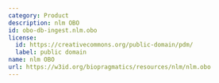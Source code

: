 ```yaml
---
category: Product
description: nlm OBO
id: obo-db-ingest.nlm.obo
license:
  id: https://creativecommons.org/public-domain/pdm/
  label: public domain
name: nlm OBO
url: https://w3id.org/biopragmatics/resources/nlm/nlm.obo
---
```


